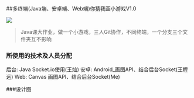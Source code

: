 ##多终端(Java端、安卓端、Web端)你猜我画小游戏V1.0

![](http://7xi72v.com1.z0.glb.clouddn.com/16-10-17/10511565.jpg)

>Java课大作业，做一个小游戏，三人Git协作，不同终端，一个分支三个文件夹互不影响



### 所使用的技术及人员分配
后台: Java Socket.io使用(王灿)
安卓: Android_画图API、结合后台Socket(王程远)
Web: Canvas 画图API、结合后台Socket(Me)

###设计图


